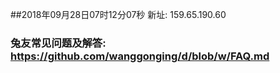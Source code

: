 ##2018年09月28日07时12分07秒 新址: 159.65.190.60
### 兔友常见问题及解答: https://github.com/wanggonging/d/blob/w/FAQ.md
